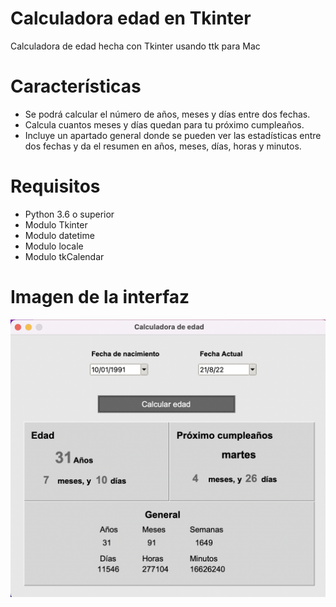 # Calculadora edad en Tkinter

Calculadora de edad hecha con Tkinter usando ttk para Mac

# Características

- Se podrá calcular el número de años, meses y días entre dos fechas.
- Calcula cuantos meses y días quedan para tu próximo cumpleaños.
- Incluye un apartado general donde se pueden ver las estadísticas entre dos fechas y da el resumen en años, meses, días, horas y minutos. 

# Requisitos 

- Python 3.6 o superior
- Modulo Tkinter
- Modulo datetime 
- Modulo locale
- Modulo tkCalendar

# Imagen de la interfaz

![Image text](https://github.com/noelianav91/age_calculator_tkinter_ttk/blob/main/Captura%20de%20Pantalla%202022-08-21%20a%20las%2020.30.07.png)

